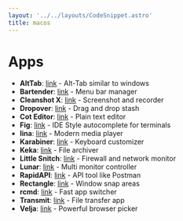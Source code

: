 ```yaml
---
layout: '../../layouts/CodeSnippet.astro'
title: macos
---
```


# Apps

- **AltTab**: [link](https://alt-tab-macos.netlify.app/) - Alt-Tab similar to
  windows
- **Bartender**: [link](https://www.macbartender.com/) - Menu bar manager
- **Cleanshot X**: [link](https://cleanshot.com/) - Screenshot and recorder
- **Dropover**: [link](https://dropoverapp.com/) - Drag and drop stash
- **Cot Editor**: [link](https://coteditor.com/) - Plain text editor
- **Fig**: [link](https://fig.io) - IDE Style autocomplete for terminals
- **Iina**: [link](https://iina.io/) - Modern media player
- **Karabiner**: [link](https://karabiner-elements.pqrs.org/) - Keyboard
  customizer
- **Keka**: [link](https://www.keka.io/en/) - File archiver
- **Little Snitch**:
  [link](https://www.obdev.at/products/littlesnitch/index.html) - Firewall and
  network monitor
- **Lunar**: [link](https://lunar.fyi/) - Multi monitor controller
- **RapidAPI**: [link](https://paw.cloud/) - API tool like Postman
- **Rectangle**: [link](https://rectangleapp.com/) - Window snap areas
- **rcmd**: [link](https://lowtechguys.com/rcmd/) - Fast app switcher
- **Transmit**: [link](https://panic.com/transmit/) - File transfer app
- **Velja**: [link](https://sindresorhus.com/velja) - Powerful browser picker
